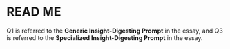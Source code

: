 # READ ME

Q1 is referred to the **Generic Insight-Digesting Prompt** in the essay, and Q3 is referred to the **Specialized Insight-Digesting Prompt** in the essay.
